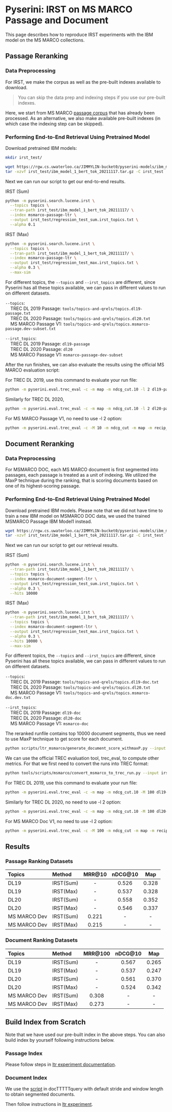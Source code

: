 # Pyserini: IRST on MS MARCO Passage and Document

This page describes how to reproduce IRST experiments with the IBM model on the MS MARCO collections.


## Passage Reranking 

### Data Preprocessing

For IRST, we make the corpus as well as the pre-built indexes available to download.

> You can skip the data prep and indexing steps if you use our pre-built indexes. 

Here, we start from MS MARCO [passage corpus](https://github.com/castorini/pyserini/blob/master/docs/experiments-msmarco-passage.md) that has already been processed.
As an alternative, we also make available pre-built indexes (in which case the indexing step can be skipped).

### Performing End-to-End Retrieval Using Pretrained Model

Download pretrained IBM models:
```bash
mkdir irst_test/

wget https://rgw.cs.uwaterloo.ca/JIMMYLIN-bucket0/pyserini-models/ibm_model_1_bert_tok_20211117.tar.gz -P irst_test/
tar -xzvf irst_test/ibm_model_1_bert_tok_20211117.tar.gz -C irst_test
```

Next we can run our script to get our end-to-end results.

IRST (Sum) 
```bash
python -m pyserini.search.lucene.irst \
  --topics topics \
  --tran-path irst_test/ibm_model_1_bert_tok_20211117/ \
  --index msmarco-passage-ltr \
  --output irst_test/regression_test_sum.irst_topics.txt \
  --alpha 0.1
```

IRST (Max)
```bash
python -m pyserini.search.lucene.irst \
  --topics topics \
  --tran-path irst_test/ibm_model_1_bert_tok_20211117/ \
  --index msmarco-passage-ltr \
  --output irst_test/regression_test_max.irst_topics.txt \
  --alpha 0.3 \
  --max-sim
```

For different topics, the `--topics` and `--irst_topics` are different, since Pyserini has all these topics available, we can pass in
different values to run on different datasets.

`--topics`: <br />
&nbsp;&nbsp;&nbsp;&nbsp;TREC DL 2019 Passage: `tools/topics-and-qrels/topics.dl19-passage.txt` <br />
&nbsp;&nbsp;&nbsp;&nbsp;TREC DL 2020 Passage: `tools/topics-and-qrels/topics.dl20.txt` <br />
&nbsp;&nbsp;&nbsp;&nbsp;MS MARCO Passage V1: `tools/topics-and-qrels/topics.msmarco-passage.dev-subset.txt` <br />

`--irst_topics`: <br />
&nbsp;&nbsp;&nbsp;&nbsp;TREC DL 2019 Passage: `dl19-passage` <br />
&nbsp;&nbsp;&nbsp;&nbsp;TREC DL 2020 Passage: `dl20` <br />
&nbsp;&nbsp;&nbsp;&nbsp;MS MARCO Passage V1: `msmarco-passage-dev-subset` <br />


After the run finishes, we can also evaluate the results using the official MS MARCO evaluation script:

For TREC DL 2019, use this command to evaluate your run file:

```bash
python -m pyserini.eval.trec_eval -c -m map -m ndcg_cut.10 -l 2 dl19-passage irst_test/regression_test_sum.dl19-passage.txt
```

Similarly for TREC DL 2020,
```bash
python -m pyserini.eval.trec_eval -c -m map -m ndcg_cut.10 -l 2 dl20-passage irst_test/regression_test_sum.dl20.txt
```

For MS MARCO Passage V1, no need to use -l 2 option:
```bash
python -m pyserini.eval.trec_eval -c -M 10 -m ndcg_cut -m map -m recip_rank msmarco-passage-dev-subset irst_test/regression_test_sum.msmarco-passage-dev-subset.txt
```


## Document Reranking 


### Data Preprocessing

For MSMARCO DOC, each MS MARCO document is first segmented into passages, each passage is treated as a unit of indexing. 
We utilized the MaxP technique during the ranking, that is scoring documents based on one of its highest-scoring passage.

### Performing End-to-End Retrieval Using Pretrained Model


Download pretrained IBM models. Please note that we did not have time to train a new IBM model on MSMARCO DOC data, we used the trained MSMARCO Passage IBM Model1 instead.

```bash
wget https://rgw.cs.uwaterloo.ca/JIMMYLIN-bucket0/pyserini-models/ibm_model_1_bert_tok_20211117.tar.gz -P irst_test/
tar -xzvf irst_test/ibm_model_1_bert_tok_20211117.tar.gz -C irst_test
```

Next we can run our script to get our retrieval results.

IRST (Sum) 
```bash
python -m pyserini.search.lucene.irst \
  --tran-path irst_test/ibm_model_1_bert_tok_20211117/ \
  --topics topics \
  --index msmarco-document-segment-ltr \
  --output irst_test/regression_test_sum.irst_topics.txt \
  --alpha 0.3 \
  --hits 10000
```

IRST (Max)
```bash
python -m pyserini.search.lucene.irst \
  --tran-path irst_test/ibm_model_1_bert_tok_20211117/ \
  --topics topics \
  --index msmarco-document-segment-ltr \
  --output irst_test/regression_test_max.irst_topics.txt \
  --alpha 0.3 \
  --hits 10000 \
  --max-sim 
```


For different topics, the `--topics` and `--irst_topics` are different, since Pyserini has all these topics available, we can pass in
different values to run on different datasets.

`--topics`: <br />
&nbsp;&nbsp;&nbsp;&nbsp;TREC DL 2019 Passage: `tools/topics-and-qrels/topics.dl19-doc.txt` <br />
&nbsp;&nbsp;&nbsp;&nbsp;TREC DL 2020 Passage: `tools/topics-and-qrels/topics.dl20.txt` <br />
&nbsp;&nbsp;&nbsp;&nbsp;MS MARCO Passage V1: `tools/topics-and-qrels/topics.msmarco-doc.dev.txt` <br />

`--irst_topics`: <br />
&nbsp;&nbsp;&nbsp;&nbsp;TREC DL 2019 Passage: `dl19-doc` <br />
&nbsp;&nbsp;&nbsp;&nbsp;TREC DL 2020 Passage: `dl20-doc` <br />
&nbsp;&nbsp;&nbsp;&nbsp;MS MARCO Passage V1: `msmarco-doc` <br />

The reranked runfile contains top 10000 document segments, thus we need to use MaxP technique to get score for each document.

```bash
python scripts/ltr_msmarco/generate_document_score_withmaxP.py --input irst_test/regression_test_sum.irst_topics.txt --output irst_test/regression_test_sum_maxP.irst_topics.tsv
```

We can use the official TREC evaluation tool, trec_eval, to compute other metrics. For that we first need to convert the runs into TREC format:

```bash
python tools/scripts/msmarco/convert_msmarco_to_trec_run.py --input irst_test/regression_test_sum_maxP.irst_topics.tsv --output irst_test/regression_test_sum_maxP.irst_topics.trec
```

For TREC DL 2019, use this command to evaluate your run file:

```bash
python -m pyserini.eval.trec_eval -c -m map -m ndcg_cut.10 -M 100 dl19-doc irst_test/regression_test_sum_maxP.dl19-doc.trec
```

Similarly for TREC DL 2020,  no need to use -l 2 option:
```bash
python -m pyserini.eval.trec_eval -c -m map -m ndcg_cut.10 -M 100 dl20-doc irst_test/regression_test_sum_maxP.dl20-doc.trec
```

For MS MARCO Doc V1, no need to use -l 2 option:
```bash
python -m pyserini.eval.trec_eval -c -M 100 -m ndcg_cut -m map -m recip_rank msmarco-doc-dev irst_test/regression_test_sum_maxP.msmarco-doc.trec
```

## Results
### Passage Ranking Datasets

| Topics                | Method                        | MRR@10    | nDCG@10 | Map |
|:-------------------------|:------------------------|:------:|:--------:|:-----------:|
| DL19                | IRST(Sum)               | - | 0.526   | 0.328     |
| DL19                 | IRST(Max)              | - | 0.537   | 0.328      |
| DL20                | IRST(Sum)               | -| 0.558   | 0.352      |
| DL20                | IRST(Max)               | -| 0.546   | 0.337      |
| MS MARCO Dev                | IRST(Sum)               | 0.221| -   | -      |
| MS MARCO Dev                | IRST(Max)               | 0.215| -   | -      |


### Document Ranking Datasets

| Topics                | Method                  | MRR@100    | nDCG@10 | Map |
|:-------------------------|:------------------------|:------:|:--------:|:-----------:|
| DL19                | IRST(Sum)               | - | 0.567   | 0.265     |
| DL19                 | IRST(Max)              | - | 0.537   | 0.247      |
| DL20                | IRST(Sum)               | -| 0.561   | 0.370      |
| DL20                | IRST(Max)               | -| 0.524   | 0.342      |
| MS MARCO Dev                | IRST(Sum)               | 0.308| -   | -      |
| MS MARCO Dev                | IRST(Max)               | 0.273| -   | -      |

## Build Index from Scratch

Note that we have used our pre-built index in the above steps. You can also build index by yourself following instructions below.

### Passage Index
Please follow steps in [ltr experiment documentation](https://github.com/castorini/pyserini/blob/master/docs/experiments-ltr-msmarco-passage-reranking.md#building-the-index-from-scratch). 

### Document Index
We use the [script](https://github.com/castorini/docTTTTTquery/blob/master/convert_msmarco_passages_doc_to_anserini.py) in docTTTTTquery with default stride and window length to obtain segmented documents.

Then follow instructions in [ltr experiment](https://github.com/castorini/pyserini/blob/master/docs/experiments-ltr-msmarco-document-reranking.md#building-the-index-from-scratch).
